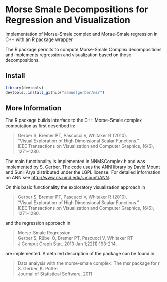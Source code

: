 # Morse Smale Decompositions for Regression and Visualization

Implementation of Morse-Smale complex and Morse-Smale regression in C++ with an R package wrapper.


The R package permits to compute Morse-Smale Complex decompositions and implements regression and visualization based on those decompositions.

## Install

```R
library(devtools)
devtools::install_github("samuelgerber/msr")
```

## More Information
The R package builds interface to the C++ Morse-Smale complex computation as first described in:

> Gerber S, Bremer PT, Pascucci V, Whitaker R (2010).  
> “Visual Exploration of High Dimensional Scalar Functions.”  
> IEEE Transactions on Visualization and Computer Graphics, 16(6), 1271–1280.

The main functionality is implemented in NNMSComplex.h and was implemented by S. Gerber.
The code uses the ANN library by David Mount and Sunil Arya distributed under
the LGPL license. For detailed information on ANN see
http://www.cs.umd.edu/~mount/ANN.

On this basic functionality the exploratory visualization approach in

> Gerber S, Bremer PT, Pascucci V, Whitaker R (2010).  
> “Visual Exploration of High Dimensional Scalar Functions.”  
> IEEE Transactions on Visualization and Computer Graphics, 16(6), 1271–1280.

and the regression approach in

> Morse-Smale Regression  
> Gerber S, Rübel O, Bremer PT, Pascucci V, Whitaker RT  
> J Comput Graph Stat. 2013 Jan 1;22(1):193-214.

are implemented. A detailed description of the package can be found in:

> Data analysis with the morse-smale complex: The msr package for r  
> S. Gerber, K. Potter  
> Journal of Statistical Software, 2011
